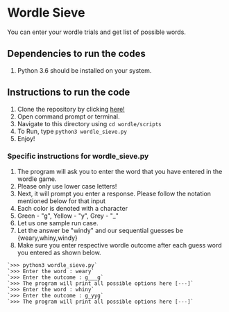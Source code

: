# Wordle Sieve
You can enter your wordle trials and get list of possible
words. 

  ## Dependencies to run the codes    
  1. Python 3.6 should be installed on your system.

  ## Instructions to run the code
  1. Clone the repository by clicking [here!](https://github.com/PavanMantripragada/wordle/) 
  2. Open command prompt or terminal.
  3. Navigate to this directory using `cd wordle/scripts`
  4. To Run, type `python3 wordle_sieve.py`
  5. Enjoy!

  ### Specific instructions for wordle_sieve.py
  1. The program will ask you to enter the word that you have entered in the wordle game.
  2. Please only use lower case letters!
  3. Next, it will prompt you enter a response. Please follow the notation mentioned below for that input
  4. Each color is denoted with a character
  5. Green - "g", Yellow - "y", Grey - "_"
  6. Let us one sample run case.
  7. Let the answer be "windy" and our sequential guesses be {weary,whiny,windy}
  8. Make sure you enter respective wordle outcome after each guess word you entered as shown below.
    
    `>>> python3 wordle_sieve.py`
    `>>> Enter the word : weary`
    `>>> Enter the outcome : g___g`
    `>>> The program will print all possible options here [---]`
    `>>> Enter the word : whiny`
    `>>> Enter the outcome : g_yyg`
    `>>> The program will print all possible options here [---]`
  
  
    